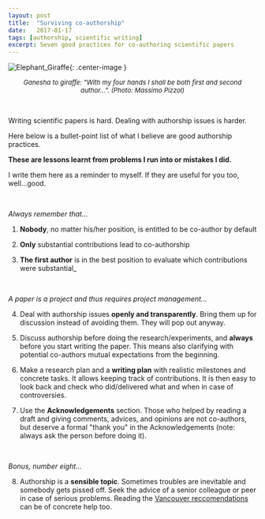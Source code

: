 ```yaml
---
layout: post
title:  "Surviving co-authorship"
date:   2017-01-17
tags: [authorship, scientific writing]
excerpt: Seven good practices for co-authoring scientific papers
---
```


![Elephant_Giraffe](http://moutreach.science/assets/el_gir.jpg){: .center-image }
<center><i><font size="2"> Ganesha to giraffe: "With my four hands I shall be both first and second author...". (Photo: Massimo Pizzol)</font></i></center>



&nbsp;

Writing scientific papers is hard. Dealing with authorship issues is harder.

Here below is a bullet-point list of what I believe are good authorship practices.

**These are lessons learnt from problems I run into or mistakes I did.**

I write them here as a reminder to myself. If they are useful for you too, well...good.

&nbsp;

_Always remember that..._

1) **Nobody**, no matter his/her position, is entitled to be co-author by default

2) **Only** substantial contributions lead to co-authorship

3) **The first author** is in the best position to evaluate which contributions were substantial_

&nbsp;

_A paper is a project and thus requires project management..._

4) Deal with authorship issues **openly and transparently**. Bring them up for discussion instead of avoiding them. They will pop out anyway.

5) Discuss authorship before doing the research/experiments, and **always** before you start writing the paper. This means also clarifying with potential co-authors mutual expectations from the beginning.

6) Make a research plan and a **writing plan** with realistic milestones and concrete tasks. It allows keeping track of contributions. It is then easy to look back and check who did/delivered what and when in case of controversies.

7) Use the **Acknowledgements** section. Those who helped by reading a draft and giving comments, advices, and opinions are not co-authors, but deserve a formal "thank you" in the Acknowledgements (note: always ask the person before doing it).

&nbsp;

_Bonus, number eight..._

8) Authorship is a **sensible topic**. Sometimes troubles are inevitable and somebody gets pissed off. Seek the advice of a senior colleague or peer in case of serious problems. Reading the [Vancouver reccomendations](http://www.icmje.org/icmje-recommendations.pdf) can be of concrete help too.
